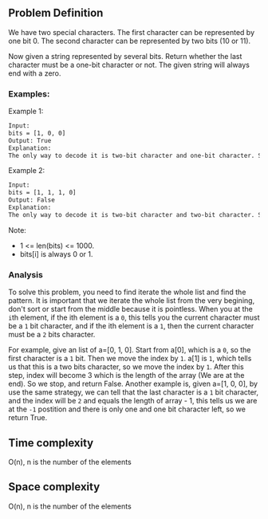 ## Problem Definition
We have two special characters. The first character can be represented by one bit 0. The second character can be represented by two bits (10 or 11).

Now given a string represented by several bits. Return whether the last character must be a one-bit character or not. The given string will always end with a zero.

### Examples:
Example 1:
```bash
Input: 
bits = [1, 0, 0]
Output: True
Explanation: 
The only way to decode it is two-bit character and one-bit character. So the last character is one-bit character.
```

Example 2:
```bash
Input: 
bits = [1, 1, 1, 0]
Output: False
Explanation: 
The only way to decode it is two-bit character and two-bit character. So the last character is NOT one-bit character.
```

Note:
* 1 <= len(bits) <= 1000.
* bits[i] is always 0 or 1.

### Analysis
To solve this problem, you need to find iterate the whole list and find the pattern. It is important that we iterate the whole list from the very begining, don't sort or start from the middle because it is pointless. When you at the `i`th element, if the ith element is a `0`, this tells you the current character must be a `1` bit character, and if the ith element is a `1`, then the current character must be a `2` bits character.

For example, give an list of a=[0, 1, 0]. Start from a[0], which is a `0`, so the first character is a `1` bit. Then we move the index by `1`. a[1] is `1`, which tells us that this is a two bits character, so we move the index by `1`. After this step, index will become 3 which is the length of the array (We are at the end). So we stop, and return False. Another example is, given a=[1, 0, 0], by use the same strategy, we can tell that the last character is a `1` bit character, and the index will be `2` and equals the length of array - 1, this tells us we are at the `-1` postition and there is only one and one bit character left, so we return True.

## Time complexity
O(n), n is the number of the elements

## Space complexity
O(n), n is the number of the elements
